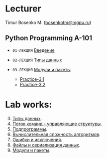 
# Lecturer
Timur Bosenko M. (bosenkotm@mgpu.ru)

## Python Programming A-101

- `01-ЛЕКЦИЯ` [Введение](/lectures/1_lecture_intro.pdf)

- `02-ЛЕКЦИЯ` [Типы данных](/lectures/2_lecture_type_def.pdf)

- `03-ЛЕКЦИЯ` [Модули и пакеты](/lectures/3_lecture_moduls_packets.pdf)
    -  [Practice-3.1](https://colab.research.google.com/drive/1DrfaCMw-3QWTf6eCIjpdx9eU8PxPdhoJ?usp=sharing)
    -  [Practice-3.2](https://colab.research.google.com/drive/1DrfaCMw-3QWTf6eCIjpdx9eU8PxPdhoJ?usp=sharing)


# Lab works:

3. [Типы данных](). 
4. [Поток команд - управляющие структуры]().
5. [Подпрограммы]().
6. [Вычислительная сложность алгоритмов]().
7. [Ошибки и исключения]().
8. [Файлы и сериализация данных]().
9. [Модули и пакеты]().
